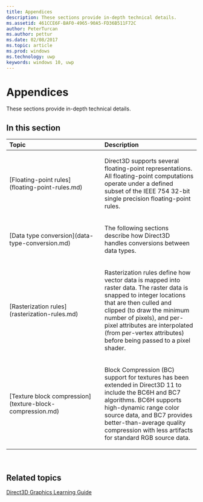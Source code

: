 ```yaml
---
title: Appendices
description: These sections provide in-depth technical details.
ms.assetid: 461CCE6F-BAF0-4965-90A5-FD36B511F72C
author: PeterTurcan
ms.author: pettur
ms.date: 02/08/2017
ms.topic: article
ms.prod: windows
ms.technology: uwp
keywords: windows 10, uwp
---
```


# Appendices

These sections provide in-depth technical details.

## <span id="in-this-section"></span>In this section


<table>
<colgroup>
<col width="50%" />
<col width="50%" />
</colgroup>
<thead>
<tr class="header">
<th align="left">Topic</th>
<th align="left">Description</th>
</tr>
</thead>
<tbody>
<tr class="odd">
<td align="left"><p>[Floating-point rules](floating-point-rules.md)</p></td>
<td align="left"><p>Direct3D supports several floating-point representations. All floating-point computations operate under a defined subset of the IEEE 754 32-bit single precision floating-point rules.</p></td>
</tr>
<tr class="even">
<td align="left"><p>[Data type conversion](data-type-conversion.md)</p></td>
<td align="left"><p>The following sections describe how Direct3D handles conversions between data types.</p></td>
</tr>
<tr class="odd">
<td align="left"><p>[Rasterization rules](rasterization-rules.md)</p></td>
<td align="left"><p>Rasterization rules define how vector data is mapped into raster data. The raster data is snapped to integer locations that are then culled and clipped (to draw the minimum number of pixels), and per-pixel attributes are interpolated (from per-vertex attributes) before being passed to a pixel shader.</p></td>
</tr>
<tr class="even">
<td align="left"><p>[Texture block compression](texture-block-compression.md)</p></td>
<td align="left"><p>Block Compression (BC) support for textures has been extended in Direct3D 11 to include the BC6H and BC7 algorithms. BC6H supports high-dynamic range color source data, and BC7 provides better-than-average quality compression with less artifacts for standard RGB source data.</p></td>
</tr>
</tbody>
</table>

 

## <span id="related-topics"></span>Related topics


[Direct3D Graphics Learning Guide](index.md)

 

 




